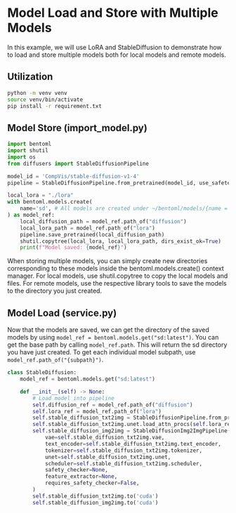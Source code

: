 # Model Load and Store with Multiple Models

In this example, we will use LoRA and StableDiffusion to demonstrate how to load and store multiple models both for local models and remote models.

## Utilization
```bash
python -m venv venv
source venv/bin/activate
pip install -r requirement.txt
```

## Model Store (import_model.py)

```python
import bentoml
import shutil
import os
from diffusers import StableDiffusionPipeline

model_id = 'CompVis/stable-diffusion-v1-4'
pipeline = StableDiffusionPipeline.from_pretrained(model_id, use_safetensors=True)

local_lora = "./lora"
with bentoml.models.create(
    name='sd', # All models are created under ~/bentoml/models/{name = sd2}
) as model_ref:
    local_diffusion_path = model_ref.path_of("diffusion")
    local_lora_path = model_ref.path_of("lora")
    pipeline.save_pretrained(local_diffusion_path)
    shutil.copytree(local_lora, local_lora_path, dirs_exist_ok=True)
    print(f"Model saved: {model_ref}")
```

When storing multiple models, you can simply create new directories corresponding to these models inside the bentoml.models.create() context manager. For local models, use shutil.copytree to copy the local models and files. For remote models, use the respective library tools to save the models to the directory you just created.

## Model Load (service.py)
Now that the models are saved, we can get the directory of the saved models by using `model_ref = bentoml.models.get("sd:latest")`. You can get the base path by calling `model_ref.path`. This will return the sd directory you have just created. To
get each individual model subpath, use `model_ref.path_of("{subpath}")`.

```python
class StableDiffusion:
    model_ref = bentoml.models.get("sd:latest")

    def __init__(self) -> None:
        # Load model into pipeline
        self.diffusion_ref = model_ref.path_of("diffusion")
        self.lora_ref = model_ref.path_of("lora")
        self.stable_diffusion_txt2img = StableDiffusionPipeline.from_pretrained(self.diffusion_ref, use_safetensors=True)
        self.stable_diffusion_txt2img.unet.load_attn_procs(self.lora_ref)
        self.stable_diffusion_img2img = StableDiffusionImg2ImgPipeline(
            vae=self.stable_diffusion_txt2img.vae,
            text_encoder=self.stable_diffusion_txt2img.text_encoder,
            tokenizer=self.stable_diffusion_txt2img.tokenizer,
            unet=self.stable_diffusion_txt2img.unet,
            scheduler=self.stable_diffusion_txt2img.scheduler,
            safety_checker=None,
            feature_extractor=None,
            requires_safety_checker=False,
        )
        self.stable_diffusion_txt2img.to('cuda')
        self.stable_diffusion_img2img.to('cuda')
```
